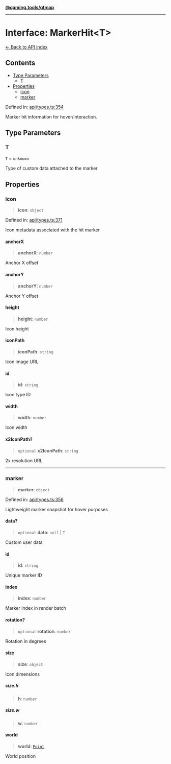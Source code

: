 [**@gaming.tools/gtmap**](README.md)

***

# Interface: MarkerHit\<T\>

[← Back to API index](./README.md)

## Contents

- [Type Parameters](#type-parameters)
  - [T](#t)
- [Properties](#properties)
  - [icon](#icon)
  - [marker](#marker)

Defined in: [api/types.ts:354](https://github.com/gamingtools/gt-map/blob/670061005a2701ff4986e8986471b4dd55d13ca7/packages/gtmap/src/api/types.ts#L354)

Marker hit information for hover/interaction.

## Type Parameters

### T

`T` = `unknown`

Type of custom data attached to the marker

## Properties

### icon

> **icon**: `object`

Defined in: [api/types.ts:371](https://github.com/gamingtools/gt-map/blob/670061005a2701ff4986e8986471b4dd55d13ca7/packages/gtmap/src/api/types.ts#L371)

Icon metadata associated with the hit marker

#### anchorX

> **anchorX**: `number`

Anchor X offset

#### anchorY

> **anchorY**: `number`

Anchor Y offset

#### height

> **height**: `number`

Icon height

#### iconPath

> **iconPath**: `string`

Icon image URL

#### id

> **id**: `string`

Icon type ID

#### width

> **width**: `number`

Icon width

#### x2IconPath?

> `optional` **x2IconPath**: `string`

2x resolution URL

***

### marker

> **marker**: `object`

Defined in: [api/types.ts:356](https://github.com/gamingtools/gt-map/blob/670061005a2701ff4986e8986471b4dd55d13ca7/packages/gtmap/src/api/types.ts#L356)

Lightweight marker snapshot for hover purposes

#### data?

> `optional` **data**: `null` \| `T`

Custom user data

#### id

> **id**: `string`

Unique marker ID

#### index

> **index**: `number`

Marker index in render batch

#### rotation?

> `optional` **rotation**: `number`

Rotation in degrees

#### size

> **size**: `object`

Icon dimensions

##### size.h

> **h**: `number`

##### size.w

> **w**: `number`

#### world

> **world**: [`Point`](TypeAlias.Point.md)

World position
